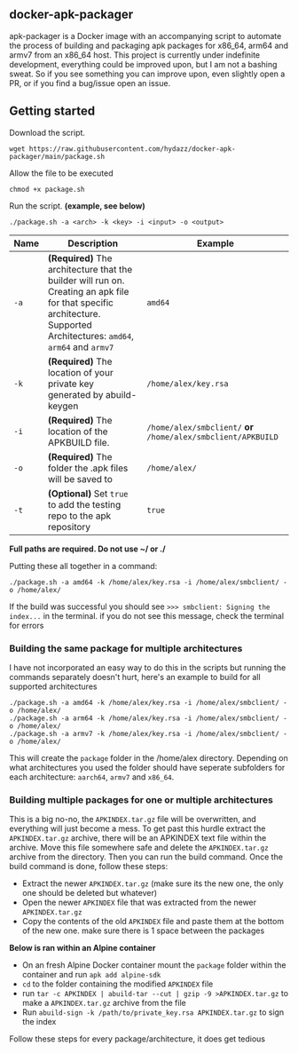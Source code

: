 ## docker-apk-packager
apk-packager is a Docker image with an accompanying script to automate the process of building and packaging apk packages for x86_64, arm64 and armv7 from an x86_64 host. This project is currently under indefinite development, everything could be improved upon, but I am not a bashing sweat. So if you see something you can improve upon, even slightly open a PR, or if you find a bug/issue open an issue.

## Getting started
Download the script.

    wget https://raw.githubusercontent.com/hydazz/docker-apk-packager/main/package.sh

Allow the file to be executed

    chmod +x package.sh

Run the script. **(example, see below)**

    ./package.sh -a <arch> -k <key> -i <input> -o <output>

| Name | Description | Example |
|-|-|-|
| `-a` | **(Required)** The architecture that the builder will run on. Creating an apk file for that specific architecture. Supported Architectures: `amd64`, `arm64` and `armv7` | `amd64` |
| `-k` | **(Required)** The location of your private key generated by abuild-keygen | `/home/alex/key.rsa` |
| `-i` | **(Required)** The location of the APKBUILD file. | `/home/alex/smbclient/` **or** `/home/alex/smbclient/APKBUILD` |
| `-o` | **(Required)** The folder the .apk files will be saved to | `/home/alex/` |
| `-t` | **(Optional)** Set `true` to add the testing repo to the apk repository | `true` |

**Full paths are required. Do not use ~/ or ./**

Putting these all together in a command:

    ./package.sh -a amd64 -k /home/alex/key.rsa -i /home/alex/smbclient/ -o /home/alex/

If the build was successful you should see `>>> smbclient: Signing the index...` in the terminal. if you do not see this message, check the terminal for errors

### Building the same package for multiple architectures
I have not incorporated an easy way to do this in the scripts but running the commands separately doesn't hurt, here's an example to build for all supported architectures

    ./package.sh -a amd64 -k /home/alex/key.rsa -i /home/alex/smbclient/ -o /home/alex/
    ./package.sh -a arm64 -k /home/alex/key.rsa -i /home/alex/smbclient/ -o /home/alex/
    ./package.sh -a armv7 -k /home/alex/key.rsa -i /home/alex/smbclient/ -o /home/alex/

 This will create the `package` folder in the /home/alex directory. Depending on what architectures you used the folder should have seperate subfolders for each architecture: `aarch64`, `armv7` and `x86_64`.
### Building multiple packages for one or multiple architectures
This is a big no-no, the `APKINDEX.tar.gz` file will be overwritten, and everything will just become a mess. To get past this hurdle extract the `APKINDEX.tar.gz` archive, there will be an APKINDEX text file within the archive. Move this file somewhere safe and delete the `APKINDEX.tar.gz` archive from the directory. Then you can run the build command. Once the build command is done, follow these steps:

- Extract the newer `APKINDEX.tar.gz` (make sure its the new one, the only one should be deleted but whatever)
- Open the newer `APKINDEX` file that was extracted from the newer `APKINDEX.tar.gz`
- Copy the contents of the old `APKINDEX` file and paste them at the bottom of the new one. make sure there is 1 space between the packages

**Below is ran within an Alpine container**
- On an fresh Alpine Docker container mount the `package` folder within the container and run `apk add alpine-sdk`
- `cd` to the folder containing the modified `APKINDEX` file
- run `tar -c APKINDEX | abuild-tar --cut | gzip -9 >APKINDEX.tar.gz` to make a `APKINDEX.tar.gz` archive from the file
- Run `abuild-sign -k /path/to/private_key.rsa APKINDEX.tar.gz` to sign the index

Follow these steps for every package/architecture, it does get tedious
